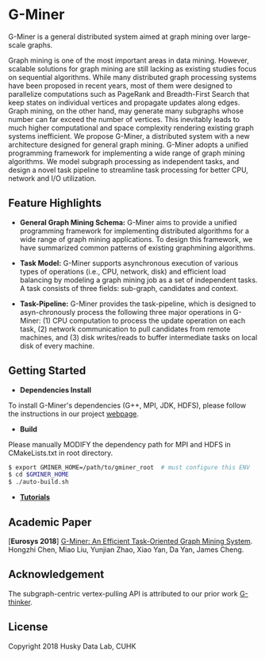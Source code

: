 # G-Miner

G-Miner is a general distributed system aimed at graph mining over large-scale graphs.

Graph mining is one of the most important areas in data mining. However, scalable solutions for graph mining are still lacking as existing studies focus on sequential algorithms. While many distributed graph processing systems have been proposed in recent years, most of them were designed to parallelize computations such as PageRank and Breadth-First Search that keep states on individual vertices and propagate updates along edges. Graph mining, on the other hand, may generate many subgraphs whose number can far exceed the number of vertices. This inevitably leads to much higher computational and space complexity rendering existing graph systems inefficient. We propose G-Miner, a distributed system with a new architecture designed for general graph mining. G-Miner adopts a unified programming framework for implementing a wide range of graph mining algorithms. We model subgraph processing as independent tasks, and design a novel task pipeline to streamline task processing for better CPU, network and I/O utilization.


## Feature Highlights

- **General Graph Mining Schema:** G-Miner aims to provide a unified programming framework for implementing distributed algorithms for a wide range of graph mining applications. To design this framework, we have summarized common patterns of existing graphmining algorithms.

- **Task Model:** G-Miner supports asynchronous execution of various types of operations (i.e., CPU, network, disk) and efficient load balancing by modeling a graph mining job as a set of independent tasks. A task consists of three fields: sub-graph, candidates and context.

- **Task-Pipeline:** G-Miner provides the task-pipeline, which is designed to asyn-chronously process the following three major operations in G-Miner: (1) CPU computation to process the update operation on each task, (2) network communication to pull candidates from remote machines, and (3) disk writes/reads to buffer intermediate tasks on local disk of every machine.


## Getting Started

* **Dependencies Install**

To install G-Miner's dependencies (G++, MPI, JDK, HDFS), please follow the instructions in our project [webpage](http://www.cse.cuhk.edu.hk/systems/gminer/deploy.html).

* **Build**

Please manually MODIFY the dependency path for MPI and HDFS in CMakeLists.txt in root directory.

```bash
$ export GMINER_HOME=/path/to/gminer_root  # must configure this ENV
$ cd $GMINER_HOME
$ ./auto-build.sh
```

* [**Tutorials**](docs/TUTORIALS.md)


## Academic Paper

[**Eurosys 2018**] [G-Miner: An Efficient Task-Oriented Graph Mining System](docs/G-Miner-Eurosys18.pdf). Hongzhi Chen, Miao Liu, Yunjian Zhao, Xiao Yan, Da Yan, James Cheng.

## Acknowledgement
The subgraph-centric vertex-pulling API is attributed to our prior work [G-thinker](https://arxiv.org/abs/1709.03110).

## License

Copyright 2018 Husky Data Lab, CUHK
